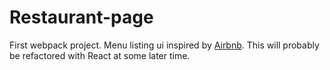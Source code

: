 # Restaurant-page
First webpack project. Menu listing ui inspired by [Airbnb](https://www.airbnb.ca/). This will probably be refactored with React at some later time.
